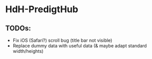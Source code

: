 # HdH-PredigtHub

## TODOs:

- Fix iOS (Safari?) scroll bug (title bar not visible)
- Replace dummy data with useful data (& maybe adapt standard width/heights)
